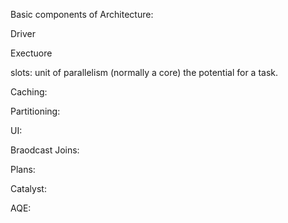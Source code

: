Basic components of Architecture:

Driver

Exectuore

slots: unit of parallelism (normally a core) the potential for a task.



Caching:


Partitioning:


UI:


Braodcast Joins:


Plans:


Catalyst:


AQE:


